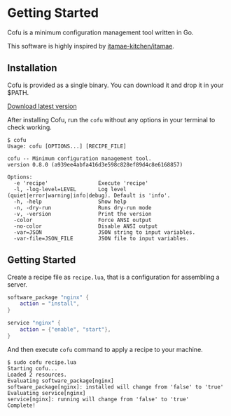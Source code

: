 # Getting Started

Cofu is a minimum configuration management tool written in Go.

This software is highly inspired by [itamae-kitchen/itamae](https://github.com/itamae-kitchen/itamae).

## Installation

Cofu is provided as a single binary. You can download it and drop it in your $PATH.

[Download latest version](https://github.com/kohkimakimoto/cofu/releases/latest)

After installing Cofu, run the `cofu` without any options in your terminal to check working.

```
$ cofu
Usage: cofu [OPTIONS...] [RECIPE_FILE]

cofu -- Minimum configuration management tool.
version 0.8.0 (a939ee4abfa416d3e598c828ef89d4c8e6168857)

Options:
  -e 'recipe'                Execute 'recipe'
  -l, -log-level=LEVEL       Log level (quiet|error|warning|info|debug). Default is 'info'.
  -h, -help                  Show help
  -n, -dry-run               Runs dry-run mode
  -v, -version               Print the version
  -color                     Force ANSI output
  -no-color                  Disable ANSI output
  -var=JSON                  JSON string to input variables.
  -var-file=JSON_FILE        JSON file to input variables.

```

## Getting Started

Create a recipe file as `recipe.lua`, that is a configuration for assembling a server.

```lua
software_package "nginx" {
    action = "install",
}

service "nginx" {
    action = {"enable", "start"},
}
```
And then execute `cofu` command to apply a recipe to your machine.

```
$ sudo cofu recipe.lua
Starting cofu...
Loaded 2 resources.
Evaluating software_package[nginx]
software_package[nginx]: installed will change from 'false' to 'true'
Evaluating service[nginx]
service[nginx]: running will change from 'false' to 'true'
Complete!
```
